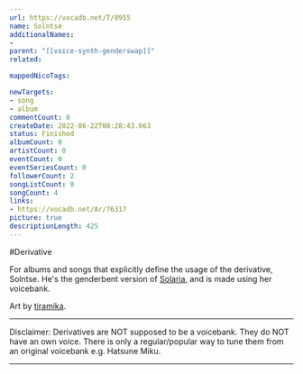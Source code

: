 ```yaml
---
url: https://vocadb.net/T/8955
name: Solntse
additionalNames: 
- 
parent: "[[voice-synth-genderswap]]"
related:

mappedNicoTags:

newTargets:
- song
- album
commentCount: 0
createDate: 2022-06-22T08:28:43.663
status: Finished
albumCount: 0
artistCount: 0
eventCount: 0
eventSeriesCount: 0
followerCount: 2
songListCount: 0
songCount: 4
links: 
- https://vocadb.net/Ar/76317
picture: true
descriptionLength: 425
---
```


#Derivative

For albums and songs that explicitly define the usage of the derivative, Solntse. He's the genderbent version of [Solaria](https://vocadb.net/Ar/76317), and is made using her voicebank.

Art by [tiramika](https://vocadb.net/Ar/91421).

___
Disclaimer:
Derivatives are NOT supposed to be a voicebank. They do NOT have an own voice. There is only a regular/popular way to tune them from an original voicebank e.g. Hatsune Miku.

---

